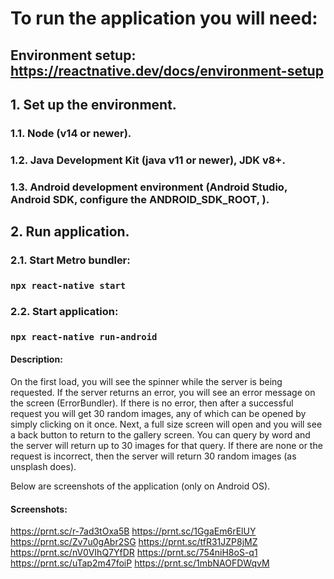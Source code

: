 # To run the application you will need:

## Environment setup: https://reactnative.dev/docs/environment-setup

## 1. Set up the environment.

### 1.1. Node (v14 or newer).

### 1.2. Java Development Kit (java v11 or newer), JDK v8+.

### 1.3. Android development environment (Android Studio, Android SDK, configure the ANDROID_SDK_ROOT, ).

## 2. Run application.

### 2.1. Start Metro bundler:

### `npx react-native start`

### 2.2. Start application:

### `npx react-native run-android`

#### Description:

On the first load, you will see the spinner while the server is being requested. If the server returns an error, you will see an error message on the screen (ErrorBundler).
If there is no error, then after a successful request you will get 30 random images, any of which can be opened by simply clicking on it once. Next, a full size screen will open and you will see a back button to return to the gallery screen.
You can query by word and the server will return up to 30 images for that query. If there are none or the request is incorrect, then the server will return 30 random images (as unsplash does).

Below are screenshots of the application (only on Android OS).

#### Screenshots:

https://prnt.sc/r-7ad3tOxa5B
https://prnt.sc/1GgaEm6rElUY
https://prnt.sc/Zv7u0gAbr2SG
https://prnt.sc/tfR31JZP8jMZ
https://prnt.sc/nV0VIhQ7YfDR
https://prnt.sc/754niH8oS-q1
https://prnt.sc/uTap2m47foiP
https://prnt.sc/1mbNAOFDWqvM
